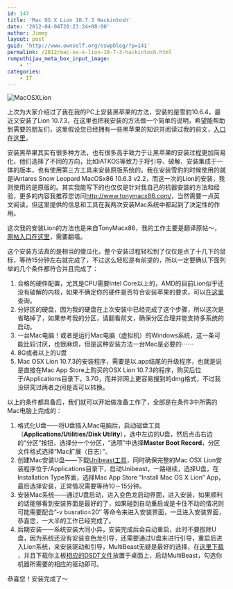 ```yaml
---
id: 147
title: 'Mac OS X Lion 10.7.3 Hackintosh'
date: '2012-04-04T20:23:24+08:00'
author: Jimmy
layout: post
guid: 'http://www.ownself.org/oswpblog/?p=141'
permalink: /2012/mac-os-x-lion-10-7-3-hackintosh.html
rumputhijau_meta_box_input_image:
    - ''
categories:
    - IT
---
```


![MacOSXLion](/wp-content/uploads/2012/04/MacOSXLion_thumb.jpg "MacOSXLion")

上次为大家介绍过了我在我的PC上安装黑苹果的方法，安装的是雪豹10.6.4，最近又安装了Lion 10.7.3，在这里也把我安装的方法做一个简单的说明，希望能帮助到需要的朋友们，这里假设您已经拥有一些黑苹果的知识并阅读过我的前文，[入口在这里](https://www.ownself.org/2010/wo-de-mac-os-x86.html)。

安装黑苹果其实有很多种方法，也有很多高手致力于让黑苹果的安装过程更加简易化，他们选择了不同的方向，比如iATKOS等致力于将引导、破解、安装集成于一体的版本，也有使用第三方工具来安装原版系统的。我在安装雪豹的时候使用的就是iAntares Snow Leopard MacOSx86 10.6.3 v2.2，而这一次的Lion的安装，我则使用的是原版的。其实我能写下的也仅仅是针对我自己的机器安装的方法和经验，更多的内容我推荐您访问<http://www.tonymacx86.com/>，当然需要一点英文阅读，但这里提供的信息和工具在我两次安装Mac系统中都起到了决定性的作用。

这次我的安装Lion的方法也是来自TonyMacx86，我的工作主要是翻译原帖～，[原帖入口在这里](http://tonymacx86.blogspot.com/2011/10/unibeast-install-mac-os-x-lion-using.html)，需要翻墙。

这个安装方法真的是相当的傻瓜化，整个安装过程轻松到了仅仅是点了十几下的鼠标，等待15分钟左右就完成了，不过这么轻松是有前提的，所以一定要确认下面列举的几个条件都符合并且完成了：

1. 合格的硬件配置，尤其是CPU需要Intel Core以上的，AMD的目前Lion似乎还没有破解的内核，如果不确定你的硬件是否符合安装苹果的要求，可以[在这里](http://www.tonymacx86.com/wiki/index.php/Category:Hardware)查询。
2. 分好区的硬盘，因为我的硬盘在上次安装中已经完成了这个步骤，所以这次是省略掉了，如果参考我的分区，请翻看前文，确保分区合理并能支持多系统的启动。
3. 一台Mac电脑！或者是运行Mac电脑（虚拟机）的Windows系统，这一条可能比较讨厌，也很麻烦，但是这种安装方法一台Mac是必要的⋯⋯
4. 8G或者以上的U盘
5. Mac OSX Lion 10.7.3的安装程序，需要是以.app结尾的升级程序，也就是说是直接在Mac App Store上购买的OSX Lion 10.7.3的程序，购买后位于/Applications目录下，3.7G，而并非网上更容易搜到的dmg格式，不过我没研究过两者之间是否可以转换。

以上的条件都具备后，我们就可以开始做准备工作了，全部是在条件3中所需的Mac电脑上完成的：

1. 格式化U盘——将U盘插入Mac电脑后，启动磁盘工具（**Applications/Utilities/Disk Utility**），选中左边的U盘，然后点击右边的“分区”按钮，选择分一个分区，“选项”中选择**Master Boot Record**，分区文件格式选择“Mac扩展（日志）”。
2. 创建Mac安装U盘——下载[Unibeast工具](http://www.tonymacx86.com/downloads)，同时确保完整的Mac OSX Lion安装程序位于/Applications目录下，启动Unibeast，一路继续，选择U盘，在Installation Type界面，选择Mac App Store “Install Mac OS X Lion” App，最后选择安装，正常情况需要等待10－15分钟。
3. 安装Mac系统——通过U盘启动，进入变色龙启动界面，进入安装，如果顺利的话能够看到安装界面是最好的了，如果碰到自动重启或是卡住不动的情况则可能需要配合”-v busratio=20″ 等命令来进入安装界面，一旦进入安装界面，恭喜您，一大半的工作已经完成了。
4. 后期安装——系统安装大同小异，安装完成后会自动重启，此时不要拔除U盘，因为系统还没有安装变色龙引导，还需要通过U盘来进行引导，重启后进入Lion系统，来安装驱动和引导，MultiBeast无疑是最好的选择，在[这里下载](http://www.tonymacx86.com/downloads) ，并且下载你主板[相应的DSDT文件](http://www.tonymacx86.com/DSDT/)放置于桌面上，启动MultiBeast，勾选你机器所需要的相应的驱动即可。

恭喜您！安装完成了～